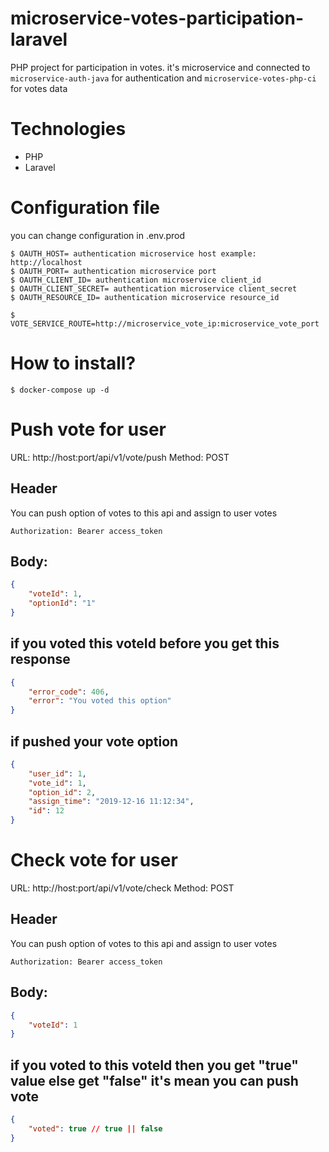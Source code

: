 # microservice-votes-participation-laravel
PHP project for participation in votes. it's microservice and connected to `microservice-auth-java` for authentication and `microservice-votes-php-ci` for votes data

# Technologies
- PHP
- Laravel

# Configuration file
you can change configuration in .env.prod
```
$ OAUTH_HOST= authentication microservice host example: http://localhost
$ OAUTH_PORT= authentication microservice port
$ OAUTH_CLIENT_ID= authentication microservice client_id
$ OAUTH_CLIENT_SECRET= authentication microservice client_secret
$ OAUTH_RESOURCE_ID= authentication microservice resource_id

$ VOTE_SERVICE_ROUTE=http://microservice_vote_ip:microservice_vote_port
```
# How to install?
```
$ docker-compose up -d
```

# Push vote for user
URL: http://host:port/api/v1/vote/push
Method: POST
## Header
You can push option of votes to this api and assign to user votes
```
Authorization: Bearer access_token
```
## Body:
```json
{
    "voteId": 1,
    "optionId": "1"
}
```
## if you voted this voteId before you get this response
```json
{
    "error_code": 406,
    "error": "You voted this option"
}
```
## if pushed your vote option
```json
{
    "user_id": 1,
    "vote_id": 1,
    "option_id": 2,
    "assign_time": "2019-12-16 11:12:34",
    "id": 12
}
```

# Check vote for user
URL: http://host:port/api/v1/vote/check
Method: POST
## Header
You can push option of votes to this api and assign to user votes
```
Authorization: Bearer access_token
```
## Body:
```json
{
    "voteId": 1
}
```
## if you voted to this voteId then you get "true" value else get "false" it's mean you can push vote
```json
{
    "voted": true // true || false
}
```

